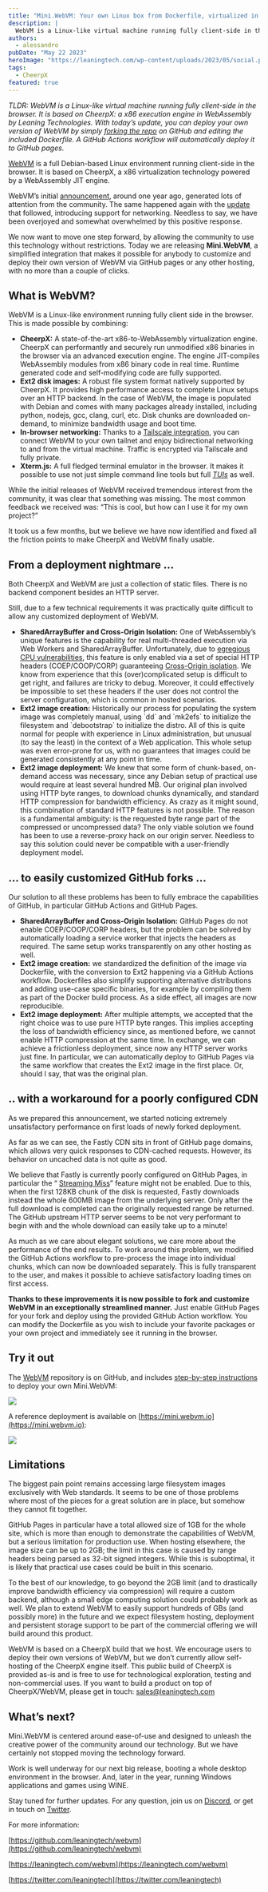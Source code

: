 ```yaml
---
title: "Mini.WebVM: Your own Linux box from Dockerfile, virtualized in the browser via WebAssembly"
description: |
  WebVM is a Linux-like virtual machine running fully client-side in the browser. It is based on CheerpX: a x86 execution engine in WebAssembly by Leaning Technologies. With today’s update, you can deploy your own version of WebVM by simply forking the repository on GitHub and editing the included Dockerfile. A GitHub Actions workflow will automatically deploy it to GitHub pages.
authors:
  - alessandro
pubDate: "May 22 2023"
heroImage: "https://leaningtech.com/wp-content/uploads/2023/05/social.png.webp"
tags:
  - CheerpX
featured: true
---
```


_TLDR: WebVM is a Linux-like virtual machine running fully client-side in the browser. It is based on CheerpX: a x86 execution engine in WebAssembly by Leaning Technologies. With today’s update, you can deploy your own version of WebVM by simply_ [_forking the repo_](https://github.com/leaningtech/webvm) _on GitHub and editing the included Dockerfile. A GitHub Actions workflow will automatically deploy it to GitHub pages._

[WebVM](https://github.com/leaningtech/webvm) is a full Debian-based Linux environment running client-side in the browser. It is based on CheerpX, a x86 virtualization technology powered by a WebAssembly JIT engine.

WebVM’s initial [announcement](https://leaningtech.com/webvm-server-less-x86-virtual-machines-in-the-browser/), around one year ago, generated lots of attention from the community. The same happened again with the [update](https://leaningtech.com/webvm-virtual-machine-with-networking-via-tailscale/) that followed, introducing support for networking. Needless to say, we have been overjoyed and somewhat overwhelmed by this positive response.

We now want to move one step forward, by allowing the community to use this technology without restrictions. Today we are releasing **Mini.WebVM**, a simplified integration that makes it possible for anybody to customize and deploy their own version of WebVM via GitHub pages or any other hosting, with no more than a couple of clicks.

## What is WebVM?

WebVM is a Linux-like environment running fully client side in the browser. This is made possible by combining:

- **CheerpX:** A state-of-the-art x86-to-WebAssembly virtualization engine. CheerpX can performantly and securely run unmodified x86 binaries in the browser via an advanced execution engine. The engine JIT-compiles WebAssembly modules from x86 binary code in real time. Runtime generated code and self-modifying code are fully supported.
- **Ext2 disk images:** A robust file system format natively supported by CheerpX. It provides high performance access to complete Linux setups over an HTTP backend. In the case of WebVM, the image is populated with Debian and comes with many packages already installed, including python, nodejs, gcc, clang, curl, etc. Disk chunks are downloaded on-demand, to minimize bandwidth usage and boot time.
- **In-browser networking:** Thanks to a [Tailscale integration](https://leaningtech.com/webvm-virtual-machine-with-networking-via-tailscale/), you can connect WebVM to your own tailnet and enjoy bidirectional networking to and from the virtual machine. Traffic is encrypted via Tailscale and fully private.
- **Xterm.js:** A full fledged terminal emulator in the browser. It makes it possible to use not just simple command line tools but full [_TUIs_](https://en.wikipedia.org/wiki/Text-based_user_interface) as well.

While the initial releases of WebVM received tremendous interest from the community, it was clear that something was missing. The most common feedback we received was: “This is cool, but how can I use it for my own project?”

It took us a few months, but we believe we have now identified and fixed all the friction points to make CheerpX and WebVM finally usable.

## From a deployment nightmare …

Both CheerpX and WebVM are just a collection of static files. There is no backend component besides an HTTP server.

Still, due to a few technical requirements it was practically quite difficult to allow any customized deployment of WebVM.

- **SharedArrayBuffer and Cross-Origin Isolation:** One of WebAssembly’s unique features is the capability for real multi-threaded execution via Web Workers and SharedArrayBuffer. Unfortunately, due to [egregious CPU vulnerabilities](<https://en.wikipedia.org/wiki/Spectre_(security_vulnerability)>), this feature is only enabled via a set of special HTTP headers (COEP/COOP/CORP) guaranteeing [Cross-Origin isolation](https://web.dev/cross-origin-isolation-guide/). We know from experience that this (over)complicated setup is difficult to get right, and failures are tricky to debug. Moreover, it could effectively be impossible to set these headers if the user does not control the server configuration, which is common in hosted scenarios.
- **Ext2 image creation:** Historically our process for populating the system image was completely manual, using \`dd\` and \`mk2efs\` to initialize the filesystem and \`debootstrap\` to initialize the distro. All of this is quite normal for people with experience in Linux administration, but unusual (to say the least) in the context of a Web application. This whole setup was even error-prone for us, with no guarantees that images could be generated consistently at any point in time.
- **Ext2 image deployment:** We knew that some form of chunk-based, on-demand access was necessary, since any Debian setup of practical use would require at least several hundred MB. Our original plan involved using HTTP byte ranges, to download chunks dynamically, and standard HTTP compression for bandwidth efficiency. As crazy as it might sound, this combination of standard HTTP features is not possible. The reason is a fundamental ambiguity: is the requested byte range part of the compressed or uncompressed data? The only viable solution we found has been to use a reverse-proxy hack on our origin server. Needless to say this solution could never be compatible with a user-friendly deployment model.

## … to easily customized GitHub forks …

Our solution to all these problems has been to fully embrace the capabilities of GitHub, in particular GitHub Actions and GitHub Pages.

- **SharedArrayBuffer and Cross-Origin Isolation:** GitHub Pages do not enable COEP/COOP/CORP headers, but the problem can be solved by automatically loading a service worker that injects the headers as required. The same setup works transparently on any other hosting as well.
- **Ext2 image creation:** we standardized the definition of the image via Dockerfile, with the conversion to Ext2 happening via a GitHub Actions workflow. Dockerfiles also simplify supporting alternative distributions and adding use-case specific binaries, for example by compiling them as part of the Docker build process. As a side effect, all images are now reproducible.
- **Ext2 image deployment:** After multiple attempts, we accepted that the right choice was to use pure HTTP byte ranges. This implies accepting the loss of bandwidth efficiency since, as mentioned before, we cannot enable HTTP compression at the same time. In exchange, we can achieve a frictionless deployment, since now any HTTP server works just fine. In particular, we can automatically deploy to GitHub Pages via the same workflow that creates the Ext2 image in the first place. Or, should I say, that was the original plan.

## .. with a workaround for a poorly configured CDN

As we prepared this announcement, we started noticing extremely unsatisfactory performance on first loads of newly forked deployment.

As far as we can see, the Fastly CDN sits in front of GitHub page domains, which allows very quick responses to CDN-cached requests. However, its behavior on uncached data is not quite as good.

We believe that Fastly is currently poorly configured on GitHub Pages, in particular the “ [Streaming Miss](https://docs.fastly.com/en/guides/streaming-miss)” feature might not be enabled. Due to this, when the first 128KB chunk of the disk is requested, Fastly downloads instead the whole 600MB image from the underlying server. Only after the full download is completed can the originally requested range be returned. The GitHub upstream HTTP server seems to be not very performant to begin with and the whole download can easily take up to a minute!

As much as we care about elegant solutions, we care more about the performance of the end results. To work around this problem, we modified the GitHub Actions workflow to pre-process the image into individual chunks, which can now be downloaded separately. This is fully transparent to the user, and makes it possible to achieve satisfactory loading times on first access.

**Thanks to these improvements it is now possible to fork and customize WebVM in an exceptionally streamlined manner.** Just enable GitHub Pages for your fork and deploy using the provided GitHub Action workflow. You can modify the Dockerfile as you wish to include your favorite packages or your own project and immediately see it running in the browser.

## Try it out

The [WebVM](https://github.com/leaningtech/webvm) repository is on GitHub, and includes [step-by-step instructions](https://github.com/leaningtech/webvm#fork-deploy-customize) to deploy your own Mini.WebVM:

![](https://leaningtech.com/wp-content/uploads/2023/05/fork_deploy_instructions.gif)

A reference deployment is available on [https://mini.webvm.io](https://mini.webvm.io):

![](https://leaningtech.com/wp-content/uploads/2023/05/welcome_to_WebVM_slim.png.webp)

## Limitations

The biggest pain point remains accessing large filesystem images exclusively with Web standards. It seems to be one of those problems where most of the pieces for a great solution are in place, but somehow they cannot fit together.

GitHub Pages in particular have a total allowed size of 1GB for the whole site, which is more than enough to demonstrate the capabilities of WebVM, but a serious limitation for production use. When hosting elsewhere, the image size can be up to 2GB; the limit in this case is caused by range headers being parsed as 32-bit signed integers. While this is suboptimal, it is likely that practical use cases could be built in this scenario.

To the best of our knowledge, to go beyond the 2GB limit (and to drastically improve bandwidth efficiency via compression) will require a custom backend, although a small edge computing solution could probably work as well. We plan to extend WebVM to easily support hundreds of GBs (and possibly more) in the future and we expect filesystem hosting, deployment and persistent storage support to be part of the commercial offering we will build around this product.

WebVM is based on a CheerpX build that we host. We encourage users to deploy their own versions of WebVM, but we don’t currently allow self-hosting of the CheerpX engine itself. This public build of CheerpX is provided as-is and is free to use for technological exploration, testing and non-commercial uses. If you want to build a product on top of CheerpX/WebVM, please get in touch: [sales@leaningtech.com](mailto:sales@leaningtech.com)

## What’s next?

Mini.WebVM is centered around ease-of-use and designed to unleash the creative power of the community around our technology. But we have certainly not stopped moving the technology forward.

Work is well underway for our next big release, booting a whole desktop environment in the browser. And, later in the year, running Windows applications and games using WINE.

Stay tuned for further updates. For any question, join us on [Discord](https://discord.gg/yTNZgySKGa), or get in touch on [Twitter](https://twitter.com/alexpignotti).

For more information:

[https://github.com/leaningtech/webvm](https://github.com/leaningtech/webvm)

[https://leaningtech.com/webvm](https://leaningtech.com/webvm)

[https://twitter.com/leaningtech](https://twitter.com/leaningtech)

